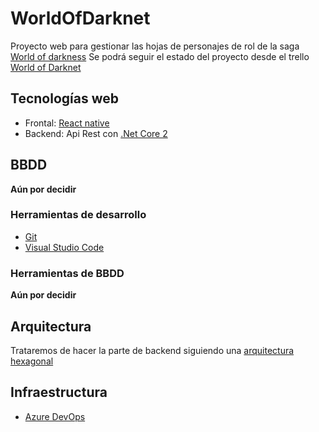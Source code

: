 # WorldOfDarknet
Proyecto web para gestionar las hojas de personajes de rol de la saga [World of darkness](https://www.worldofdarkness.com/)
Se podrá seguir el estado del proyecto desde el trello [World of Darknet](https://trello.com/b/iSr7C0xP/world-of-darknet)

## Tecnologías web
- Frontal: [React native](http://www.reactnative.com/)
- Backend: Api Rest con [.Net Core 2](https://www.microsoft.com/net/download)

## BBDD
**Aún por decidir**

### Herramientas de desarrollo
- [Git](https://git-scm.com/)
- [Visual Studio Code](https://code.visualstudio.com/)

### Herramientas de BBDD
**Aún por decidir**

## Arquitectura
Trataremos de hacer la parte de backend siguiendo una [arquitectura hexagonal](https://codely.tv/blog/screencasts/arquitectura-hexagonal-ddd/)

## Infraestructura
- [Azure DevOps](https://visualstudio.microsoft.com/es/team-services/)
